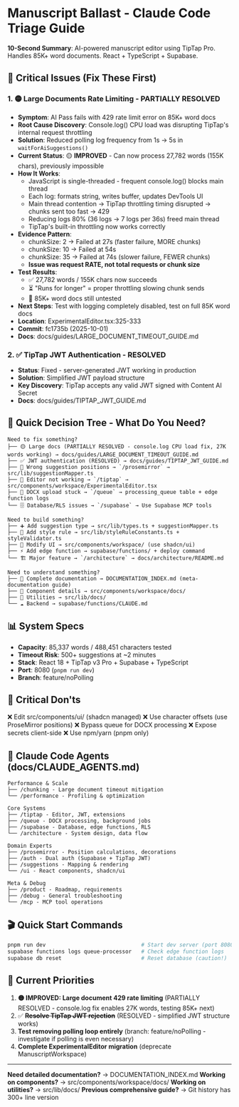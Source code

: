 # Manuscript Ballast - Claude Code Triage Guide

**10-Second Summary**: AI-powered manuscript editor using TipTap Pro. Handles 85K+ word documents. React + TypeScript + Supabase.

## 🔴 Critical Issues (Fix These First)

### 1. 🟡 Large Documents Rate Limiting - PARTIALLY RESOLVED
- **Symptom**: AI Pass fails with 429 rate limit error on 85K+ word docs
- **Root Cause Discovery**: Console.log() CPU load was disrupting TipTap's internal request throttling
- **Solution**: Reduced polling log frequency from 1s → 5s in `waitForAiSuggestions()`
- **Current Status**: 🟡 **IMPROVED** - Can now process 27,782 words (155K chars), previously impossible
- **How It Works**:
  - JavaScript is single-threaded - frequent console.log() blocks main thread
  - Each log: formats string, writes buffer, updates DevTools UI
  - Main thread contention → TipTap throttling timing disrupted → chunks sent too fast → 429
  - Reducing logs 80% (36 logs → 7 logs per 36s) freed main thread
  - TipTap's built-in throttling now works correctly
- **Evidence Pattern**:
  - chunkSize: 2 → Failed at 27s (faster failure, MORE chunks)
  - chunkSize: 10 → Failed at 54s
  - chunkSize: 35 → Failed at 74s (slower failure, FEWER chunks)
  - **Issue was request RATE, not total requests or chunk size**
- **Test Results**:
  - ✅ 27,782 words / 155K chars now succeeds
  - ⏳ "Runs for longer" = proper throttling slowing chunk sends
  - 🔴 85K+ word docs still untested
- **Next Steps**: Test with logging completely disabled, test on full 85K word docs
- **Location**: ExperimentalEditor.tsx:325-333
- **Commit**: fc1735b (2025-10-01)
- **Docs**: docs/guides/LARGE_DOCUMENT_TIMEOUT_GUIDE.md

### 2. ✅ TipTap JWT Authentication - RESOLVED
- **Status**: Fixed - server-generated JWT working in production
- **Solution**: Simplified JWT payload structure
- **Key Discovery**: TipTap accepts any valid JWT signed with Content AI Secret
- **Docs**: docs/guides/TIPTAP_JWT_GUIDE.md

## 🎯 Quick Decision Tree - What Do You Need?

```
Need to fix something?
├── 🟡 Large docs (PARTIALLY RESOLVED - console.log CPU load fix, 27K words working) → docs/guides/LARGE_DOCUMENT_TIMEOUT_GUIDE.md
├── ✅ JWT authentication (RESOLVED) → docs/guides/TIPTAP_JWT_GUIDE.md
├── 📍 Wrong suggestion positions → `/prosemirror` → src/lib/suggestionMapper.ts
├── 🔧 Editor not working → `/tiptap` → src/components/workspace/ExperimentalEditor.tsx
├── 📄 DOCX upload stuck → `/queue` → processing_queue table + edge function logs
└── 🗄️ Database/RLS issues → `/supabase` → Use Supabase MCP tools

Need to build something?
├── ➕ Add suggestion type → src/lib/types.ts + suggestionMapper.ts
├── 📏 Add style rule → src/lib/styleRuleConstants.ts + styleValidator.ts
├── 🎨 Modify UI → src/components/workspace/ (use shadcn/ui)
├── ⚡ Add edge function → supabase/functions/ + deploy command
└── 🏗️ Major feature → `/architecture` → docs/architecture/README.md

Need to understand something?
├── 📖 Complete documentation → DOCUMENTATION_INDEX.md (meta-documentation guide)
├── 🧩 Component details → src/components/workspace/docs/
├── 🔧 Utilities → src/lib/docs/
└── ☁️ Backend → supabase/functions/CLAUDE.md
```

## 📊 System Specs

- **Capacity**: 85,337 words / 488,451 characters tested
- **Timeout Risk**: 500+ suggestions at ~2 minutes
- **Stack**: React 18 + TipTap v3 Pro + Supabase + TypeScript
- **Port**: 8080 (`pnpm run dev`)
- **Branch**: feature/noPolling

## 🚨 Critical Don'ts

❌ Edit src/components/ui/ (shadcn managed)
❌ Use character offsets (use ProseMirror positions)
❌ Bypass queue for DOCX processing
❌ Expose secrets client-side
❌ Use npm/yarn (pnpm only)

## 📂 Claude Code Agents (docs/CLAUDE_AGENTS.md)

```
Performance & Scale
├── /chunking - Large document timeout mitigation
└── /performance - Profiling & optimization

Core Systems
├── /tiptap - Editor, JWT, extensions
├── /queue - DOCX processing, background jobs
├── /supabase - Database, edge functions, RLS
└── /architecture - System design, data flow

Domain Experts
├── /prosemirror - Position calculations, decorations
├── /auth - Dual auth (Supabase + TipTap JWT)
├── /suggestions - Mapping & rendering
└── /ui - React components, shadcn/ui

Meta & Debug
├── /product - Roadmap, requirements
├── /debug - General troubleshooting
└── /mcp - MCP tool operations
```

## 🎬 Quick Start Commands

```bash
pnpm run dev                              # Start dev server (port 8080)
supabase functions logs queue-processor   # Check edge function logs
supabase db reset                         # Reset database (caution!)
```

## 🎯 Current Priorities

1. **🟡 IMPROVED: Large document 429 rate limiting** (PARTIALLY RESOLVED - console.log fix enables 27K words, testing 85K+ next)
2. ✅ ~~**Resolve TipTap JWT rejection**~~ (RESOLVED - simplified JWT structure works)
3. **Test removing polling loop entirely** (branch: feature/noPolling - investigate if polling is even necessary)
4. **Complete ExperimentalEditor migration** (deprecate ManuscriptWorkspace)

---

**Need detailed documentation?** → DOCUMENTATION_INDEX.md
**Working on components?** → src/components/workspace/docs/
**Working on utilities?** → src/lib/docs/
**Previous comprehensive guide?** → Git history has 300+ line version